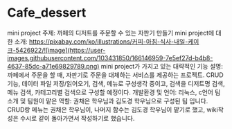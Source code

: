 # Cafe_dessert
mini project 주제: 까페의 디저트를 주문할 수 있는 자판기 만들기
mini project에 대한 소개: 
https://pixabay.com/ko/illustrations/커피-아침-식사-내일-케이크-5426922/![image](https://user-images.githubusercontent.com/103431850/166146959-7e5ef27d-b4b8-4637-85dc-a71e69829789.png)
mini project가 가지고 있는 대략적인 기능 설명: 까페에서 주문을 할 때, 자판기로 주문을 대체하는 서비스를 제공하는 프로젝트. CRUD기능, 데이터 파일 저장/읽어오기, 검색, 메뉴로 구성생각 중이고, 검색을 디저트명 검색, 메뉴 검색, 카테고리별 검색으로 구성할 예정이다.
개발환경 및 언어: 리눅스, c언어
팀소개 및 팀원이 맡은 역할: 권채은 학우님과 김도경 학우님으로 구성된 팀 입니다. CRUD랑 메뉴는 권채은 학우님이, 나머지 함수는 김도경 학우님이 맡기로 했고, wiki작성은 수시로 같이 돌아가면서 작성하기로 했습니다.
